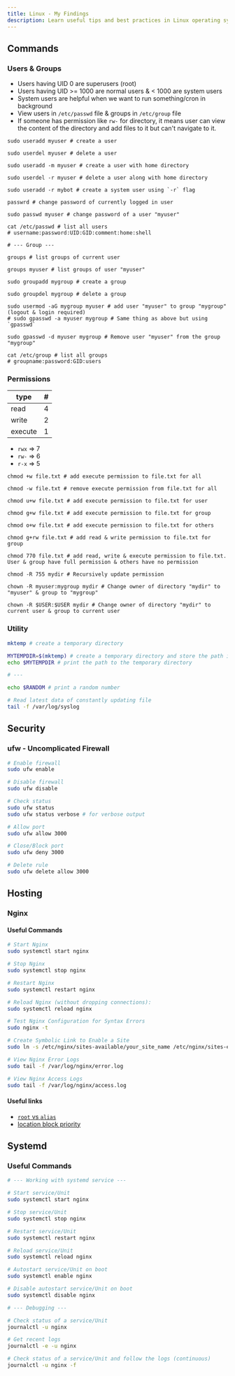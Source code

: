 ```yaml
---
title: Linux - My Findings
description: Learn useful tips and best practices in Linux operating system.
---
```


## Commands

### Users & Groups

- Users having UID 0 are superusers (root)
- Users having UID >= 1000 are normal users & < 1000 are system users
- System users are helpful when we want to run something/cron in background
- View users in `/etc/passwd` file & groups in `/etc/group` file
- If someone has permission like `rw-` for directory, it means user can view the content of the directory and add files to it but can't navigate to it.

```shell
sudo useradd myuser # create a user

sudo userdel myuser # delete a user

sudo useradd -m myuser # create a user with home directory

sudo userdel -r myuser # delete a user along with home directory

sudo useradd -r mybot # create a system user using `-r` flag

passwrd # change password of currently logged in user

sudo passwd myuser # change password of a user "myuser"

cat /etc/passwd # list all users
# username:password:UID:GID:comment:home:shell

# --- Group ---

groups # list groups of current user

groups myuser # list groups of user "myuser"

sudo groupadd mygroup # create a group

sudo groupdel mygroup # delete a group

sudo usermod -aG mygroup myuser # add user "myuser" to group "mygroup" (logout & login required)
# sudo gpasswd -a myuser mygroup # Same thing as above but using `gpasswd`

sudo gpasswd -d myuser mygroup # Remove user "myuser" from the group "mygroup"

cat /etc/group # list all groups
# groupname:password:GID:users
```

### Permissions

| type    | #    |
|---------|------|
| read    | 4    |
| write   | 2    |
| execute | 1    |

- `rwx` => 7
- `rw-` => 6
- `r-x` => 5

```shell
chmod +w file.txt # add execute permission to file.txt for all

chmod -w file.txt # remove execute permission from file.txt for all

chmod u+w file.txt # add execute permission to file.txt for user

chmod g+w file.txt # add execute permission to file.txt for group

chmod o+w file.txt # add execute permission to file.txt for others

chmod g+rw file.txt # add read & write permission to file.txt for group

chmod 770 file.txt # add read, write & execute permission to file.txt. User & group have full permission & others have no permission

chmod -R 755 mydir # Recursively update permission

chown -R myuser:mygroup mydir # Change owner of directory "mydir" to "myuser" & group to "mygroup"

chown -R $USER:$USER mydir # Change owner of directory "mydir" to current user & group to current user
```

### Utility

```bash
mktemp # create a temporary directory

MYTEMPDIR=$(mktemp) # create a temporary directory and store the path in a variable
echo $MYTEMPDIR # print the path to the temporary directory

# ---

echo $RANDOM # print a random number

# Read latest data of constantly updating file
tail -f /var/log/syslog
```

## Security

### ufw - Uncomplicated Firewall

```bash
# Enable firewall
sudo ufw enable

# Disable firewall
sudo ufw disable

# Check status
sudo ufw status
sudo ufw status verbose # for verbose output

# Allow port
sudo ufw allow 3000

# Close/Block port
sudo ufw deny 3000

# Delete rule
sudo ufw delete allow 3000
```

## Hosting

### Nginx

#### Useful Commands

```bash
# Start Nginx
sudo systemctl start nginx

# Stop Nginx
sudo systemctl stop nginx

# Restart Nginx
sudo systemctl restart nginx

# Reload Nginx (without dropping connections):
sudo systemctl reload nginx

# Test Nginx Configuration for Syntax Errors
sudo nginx -t

# Create Symbolic Link to Enable a Site
sudo ln -s /etc/nginx/sites-available/your_site_name /etc/nginx/sites-enabled/

# View Nginx Error Logs
sudo tail -f /var/log/nginx/error.log

# View Nginx Access Logs
sudo tail -f /var/log/nginx/access.log
```

#### Useful links

- [`root` vs `alias`](https://stackoverflow.com/a/10647080)
- [location block priority](https://stackoverflow.com/a/5238430)

## Systemd

### Useful Commands

```bash
# --- Working with systemd service ---

# Start service/Unit
sudo systemctl start nginx

# Stop service/Unit
sudo systemctl stop nginx

# Restart service/Unit
sudo systemctl restart nginx

# Reload service/Unit
sudo systemctl reload nginx

# Autostart service/Unit on boot
sudo systemctl enable nginx

# Disable autostart service/Unit on boot
sudo systemctl disable nginx

# --- Debugging ---

# Check status of a service/Unit
journalctl -u nginx

# Get recent logs
journalctl -e -u nginx

# Check status of a service/Unit and follow the logs (continuous)
journalctl -u nginx -f
```

